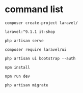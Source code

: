 # command list
```
composer create-project laravel/
``` 
```   
laravel:^9.1.1 it-shop
```
```
php artisan serve
```
```
composer require laravel/ui
```
```
php artisan ui bootstrap --auth
```
```
npm install
```
```
npm run dev
```
```
php artisan migrate
```